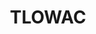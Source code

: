 ---
title: TLOWAC
github: https://github.com/TLOWAC
mode: dark
transition: 1s
score: 74.2
archetype:
- Little Bit of Everything
---